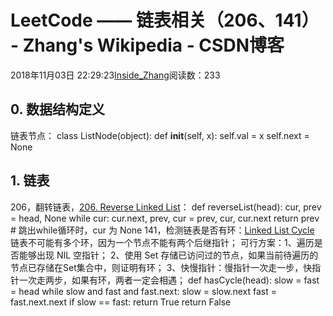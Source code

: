 
# LeetCode —— 链表相关（206、141） - Zhang's Wikipedia - CSDN博客


2018年11月03日 22:29:23[Inside_Zhang](https://me.csdn.net/lanchunhui)阅读数：233



## 0. 数据结构定义
链表节点：
class ListNode(object):
    def __init__(self, x):
        self.val = x
        self.next = None
## 1. 链表
206，翻转链表，[206. Reverse Linked List](https://leetcode.com/problems/reverse-linked-list/description/)：
def reverseList(head):
	cur, prev = head, None
	while cur:
		cur.next, prev, cur = prev, cur, cur.next
	return prev
			\# 跳出while循环时，cur 为 None
141，检测链表是否有环：[Linked List Cycle](https://leetcode.com/problems/linked-list-cycle/description/)
链表不可能有多个环，因为一个节点不能有两个后继指针；
可行方案：1、遍历是否能够出现 NIL 空指针；
2、使用 Set 存储已访问过的节点，如果当前待遍历的节点已存储在Set集合中，则证明有环；
3、快慢指针：慢指针一次走一步，快指针一次走两步，如果有环，两者一定会相遇；
def hasCycle(head):
	slow = fast  = head
	while slow and fast and fast.next:
		slow = slow.next
		fast = fast.next.next
		if slow == fast:
			return True
	return False

